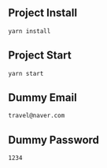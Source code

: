 ## Project Install
```
yarn install
```

## Project Start
```
yarn start
```
## Dummy Email
```
travel@naver.com
```
## Dummy Password
```
1234
```
